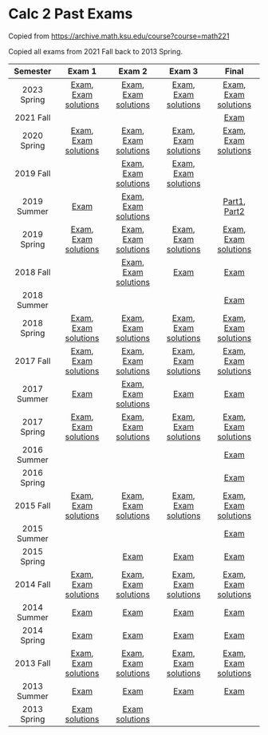 <!-- ---
title: Calc 2 Exams
--- -->


# Calc 2 Past Exams

Copied from <https://archive.math.ksu.edu/course?course=math221>

Copied all exams from 2021 Fall back to 2013 Spring.

|Semester|Exam 1|Exam 2|Exam 3|Final|
|:---:|:---:|:---:|:---:|:---:|
| 2023 Spring | [Exam](./exams/2023-spring-exam1.pdf), [Exam solutions](./exams/2023-spring-exam1-sol.pdf) | [Exam](./exams/2023-spring-exam2.pdf), [Exam solutions](./exams/2023-spring-exam2-sol.pdf) | [Exam](./exams/2023-spring-exam3.pdf), [Exam solutions](./exams/2023-spring-exam3-sol.pdf) | [Exam](./exams/2023-spring-final.pdf), [Exam solutions](./exams/2023-spring-final-sol.pdf) |
| 2021 Fall |  |  |  | [Exam](./exams/2021-fall-final.pdf) |
| 2020 Spring | [Exam](./exams/2020-spring-exam1.pdf), [Exam solutions](./exams/2020-spring-exam1-sol.pdf) | [Exam](./exams/2020-spring-exam2.pdf), [Exam solutions](./exams/2020-spring-exam2-sol.pdf) | [Exam](./exams/2020-spring-exam3.pdf), [Exam solutions](./exams/2020-spring-exam3-sol.pdf) | [Exam](./exams/2020-spring-final.pdf), [Exam solutions](./exams/2020-spring-final-sol.pdf) |
| 2019 Fall |  | [Exam](./exams/2019-fall-exam2.pdf), [Exam solutions](./exams/2019-fall-exam2-sol.pdf) | [Exam](./exams/2019-fall-exam3.pdf), [Exam solutions](./exams/2019-fall-exam3-sol.pdf) |  |
| 2019 Summer | [Exam](./exams/2019-summer-exam1.pdf) | [Exam](./exams/2019-summer-exam2.pdf), [Exam solutions](./exams/2019-summer-exam2-sol.pdf) |  | [Part1](./exams/2019-summer-final-part1.pdf), [Part2](./exams/2019-summer-final-part2.pdf) |
| 2019 Spring | [Exam](./exams/2019-spring-exam1.pdf), [Exam solutions](./exams/2019-spring-exam1-sol.pdf) | [Exam](./exams/2019-spring-exam2.pdf), [Exam solutions](./exams/2019-spring-exam2-sol.pdf) | [Exam](./exams/2019-spring-exam3.pdf), [Exam solutions](./exams/2019-spring-exam3-sol.pdf) | [Exam](./exams/2019-spring-final.pdf), [Exam solutions](./exams/2019-spring-final-sol.pdf) |
| 2018 Fall |  | [Exam](./exams/2018-fall-exam2.pdf), [Exam solutions](./exams/2018-fall-exam2-sol.pdf) | [Exam](./exams/2018-fall-exam3.pdf) | [Exam](./exams/2018-fall-final.pdf) |
| 2018 Summer |  |  |  | [Exam](./exams/2018-summer-final.pdf) |
| 2018 Spring | [Exam](./exams/2018-spring-exam1.pdf), [Exam solutions](./exams/2018-spring-exam1-sol.pdf) | [Exam](./exams/2018-spring-exam2.pdf), [Exam solutions](./exams/2018-spring-exam2-sol.pdf) | [Exam](./exams/2018-spring-exam3.pdf), [Exam solutions](./exams/2018-spring-exam3-sol.pdf) | [Exam](./exams/2018-spring-final.pdf), [Exam solutions](./exams/2018-spring-final-sol.pdf) |
| 2017 Fall | [Exam](./exams/2017-fall-exam1.pdf), [Exam solutions](./exams/2017-fall-exam1-sol.pdf) | [Exam](./exams/2017-fall-exam2.pdf), [Exam solutions](./exams/2017-fall-exam2-sol.pdf) | [Exam](./exams/2017-fall-exam3.pdf), [Exam solutions](./exams/2017-fall-exam3-sol.pdf) | [Exam](./exams/2017-fall-final.pdf), [Exam solutions](./exams/2017-fall-final-sol.pdf) |
| 2017 Summer | [Exam](./exams/2017-summer-exam1.pdf) | [Exam](./exams/2017-summer-exam2.pdf), [Exam solutions](./exams/2017-summer-exam2-sol.pdf) | [Exam](./exams/2017-summer-exam3.pdf) | [Exam](./exams/2017-summer-final.pdf) |
| 2017 Spring | [Exam](./exams/2017-spring-exam1.pdf), [Exam solutions](./exams/2017-spring-exam1-sol.pdf) | [Exam](./exams/2017-spring-exam2.pdf), [Exam solutions](./exams/2017-spring-exam2-sol.pdf) | [Exam](./exams/2017-spring-exam3.pdf), [Exam solutions](./exams/2017-spring-exam3-sol.pdf) | [Exam](./exams/2017-spring-final.pdf), [Exam solutions](./exams/2017-spring-final-sol.pdf) |
| 2016 Summer |  |  |  | [Exam](./exams/2016-summer-final.pdf) |
| 2016 Spring |  |  |  | [Exam](./exams/2016-spring-final.pdf) |
| 2015 Fall | [Exam](./exams/2015-fall-exam1.pdf), [Exam solutions](./exams/2015-fall-exam1-sol.pdf) | [Exam](./exams/2015-fall-exam2.pdf), [Exam solutions](./exams/2015-fall-exam2-sol.pdf) | [Exam](./exams/2015-fall-exam3.pdf), [Exam solutions](./exams/2015-fall-exam3-sol.pdf) | [Exam](./exams/2015-fall-final.pdf), [Exam solutions](./exams/2015-fall-final-sol.pdf) |
| 2015 Summer |  |  |  | [Exam](./exams/2015-summer-final.pdf) |
| 2015 Spring |  | [Exam](./exams/2015-spring-exam2.pdf) | [Exam](./exams/2015-spring-exam3.pdf) | [Exam](./exams/2015-spring-final.pdf) |
| 2014 Fall | [Exam](./exams/2014-fall-exam1.pdf), [Exam solutions](./exams/2014-fall-exam1-sol.pdf) | [Exam](./exams/2014-fall-exam2.pdf), [Exam solutions](./exams/2014-fall-exam2-sol.pdf) | [Exam](./exams/2014-fall-exam3.pdf), [Exam solutions](./exams/2014-fall-exam3-sol.pdf) | [Exam](./exams/2014-fall-final.pdf), [Exam solutions](./exams/2014-fall-final-sol.pdf) |
| 2014 Summer | [Exam](./exams/2014-summer-exam1.pdf) | [Exam](./exams/2014-summer-exam2.pdf) | [Exam](./exams/2014-summer-exam3.pdf) | [Exam](./exams/2014-summer-final.pdf) |
| 2014 Spring | [Exam](./exams/2014-spring-exam1.pdf) | [Exam](./exams/2014-spring-exam2.pdf) | [Exam](./exams/2014-spring-exam3.pdf) | [Exam](./exams/2014-spring-final.pdf) |
| 2013 Fall | [Exam](./exams/2013-fall-exam1.pdf), [Exam solutions](./exams/2013-fall-exam1-sol.pdf) | [Exam](./exams/2013-fall-exam2.pdf), [Exam solutions](./exams/2013-fall-exam2-sol.pdf) | [Exam](./exams/2013-fall-exam3.pdf), [Exam solutions](./exams/2013-fall-exam3-sol.pdf) | [Exam](./exams/2013-fall-final.pdf), [Exam solutions](./exams/2013-fall-final-sol.pdf) |
| 2013 Summer | [Exam](./exams/2013-summer-exam1.pdf) | [Exam](./exams/2013-summer-exam2.pdf) | [Exam](./exams/2013-summer-exam3.pdf) | [Exam](./exams/2013-summer-final.pdf) |
| 2013 Spring | [Exam solutions](./exams/2013-spring-exam1-sol.pdf) | [Exam solutions](./exams/2013-spring-exam2-sol.pdf) |  |  |
